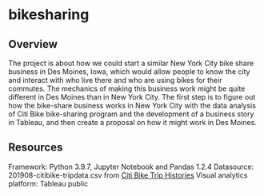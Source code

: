 # bikesharing

## Overview
The project is about how we could start a similar New York City bike share business in Des Moines, Iowa, which would allow people to know the city and interact with who live there and who are using bikes for their commutes. The mechanics of making this business work might be quite different in Des Moines than in New York City. The first step is to figure out how the bike-share business works in New York City with the data analysis of Citi Bike bike-sharing program and the development of a business story in Tableau, and then create a proposal on how it might work in Des Moines.

## Resources
Framework: Python 3.9.7, Jupyter Notebook and Pandas 1.2.4
Datasource: 201908-citibike-tripdata.csv from <a href="https://ride.citibikenyc.com/system-data">Citi Bike Trip Histories</a>
Visual analytics platform: Tableau public
